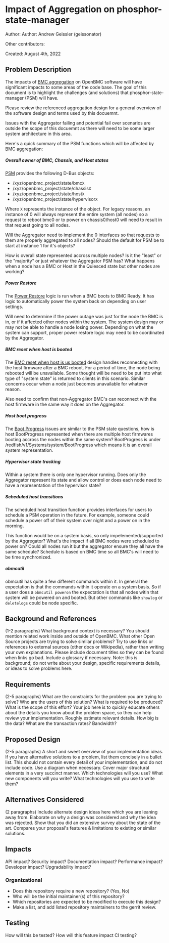 # Impact of Aggregation on phosphor-state-manager

Author: Author: Andrew Geissler (geissonator)

Other contributors:

Created: August 4th, 2022

## Problem Description
The impacts of [BMC aggregation][aggr-design] on OpenBMC software will have
significant impacts to some areas of the code base. The goal of this document
is to highlight the challenges (and solutions) that phosphor-state-manager (PSM)
will have.

Please review the referenced aggregation design for a general overview of the
software design and terms used by this docuemnt.

Issues with the Aggregator failing and potential fail over scenarios are outside
the scope of this docuemnt as there will need to be some larger system
architecture in this area.

Here's a quick summary of the PSM functions which will be affected by BMC
aggregation:

##### Overall owner of BMC, Chassis, and Host states
[PSM][psm-overview] provides the following D-Bus objects:

- /xyz/openbmc_project/state/bmc`X`
- /xyz/openbmc_project/state/chassis`X`
- /xyz/openbmc_project/state/host`X`
- /xyz/openbmc_project/state/hypervisor`X`

Where `X` represents the instance of the object. For legacy reasons, an
instance of 0 will always represent the entire system (all nodes) so a request
to reboot bmc0 or to power on chassis0/host0 will need to result in that request
going to all nodes.

Will the Aggregator need to implement the 0 interfaces so that requests to
them are properly aggregated to all nodes? Should the default for PSM be to
start at instance 1 for it's objects?

How is overall state represented accross multiple nodes? Is it the "least" or
the "majority" or just whatever the Aggregator PSM has? What happens when a node
has a BMC or Host in the Quiesced state but other nodes are working?

##### Power Restore
The [Power Restore][power-restore] logic is run when a BMC boots to BMC Ready.
It has logic to automatically power the system back on depending on user
settings.

Will need to determine if the power outage was just for the node the BMC
is in, or if it affected other nodes within the system. The system design may
or may not be able to handle a node losing power. Depending on what the system
can support, proper power restore logic may need to be coordinated by the
Aggregator.

##### BMC reset when host is booted
The [BMC reset when host is us booted][reset-booted] design handles reconnecting
with the host firmware after a BMC reboot. For a period of time, the node
being rebooted will be unavailable. Some thought will be need to be put into
what type of "system state" is returned to clients in this scenario. Similar
concerns occur when a node just becomes unavailable for whatever reason.

Also need to confirm that non-Aggregator BMC's can reconnect with the host
firmware in the same way it does on the Aggregator.

##### Host boot progress
The [Boot Progress][boot-progress] issues are similar to the PSM state
questions, how is host BootProgress represented when there are multiple host
firmwares booting accross the nodes within the same system? BootProgress is
under /redfish/v1/Systems/system/BootProgress which means it is an overall
system representation.

##### Hypervisor state tracking
Within a system there is only one hypervisor running. Does only the Aggregator
represent its state and allow control or does each node need to have a
representation of the hypervisor state?

##### Scheduled host transitions
The scheduled host transition function provides interfaces for users to
schedule a PSM operation in the future. For example, someone could schedule
a power off  of their system over night and a power on in the morning.

This function would be on a system basis, so only impelemented/supported by
the Aggregator? What's the impact if all BMC nodes were scheduled to power on?
Could all nodes run it but the aggregator ensure they all have the same
schedule? Schedule is based on BMC time so all BMC's will need to be time
synchronized.

##### obmcutil
obmcutil has quite a few different commands within it. In general the
expectation is that the commands within it operate on a system basis. So if
a user does a `obmcutil poweron` the expectation is that all nodes witin that
system will be powered on and booted. But other commands like `showlog` or
`deletelogs` could be node specific.

[aggr-design]: https://gerrit.openbmc.org/c/openbmc/docs/+/44547/2/designs/redfish-aggregation.md
[psm-overview]: https://github.com/openbmc/docs/blob/master/designs/state-management-and-external-interfaces.md
[power-restore]: https://github.com/openbmc/docs/blob/master/designs/power-recovery.md
[reset-booted]: https://github.com/openbmc/docs/blob/master/designs/bmc-reset-with-host-up.md
[boot-progress]: https://github.com/openbmc/docs/blob/master/designs/boot-progress.md

## Background and References
(1-2 paragraphs) What background context is necessary? You should mention
related work inside and outside of OpenBMC. What other Open Source projects
are trying to solve similar problems? Try to use links or references to
external sources (other docs or Wikipedia), rather than writing your own
explanations. Please include document titles so they can be found when links
go bad.  Include a glossary if necessary. Note: this is background; do not
write about your design, specific requirements details, or ideas to solve
problems here.

## Requirements
(2-5 paragraphs) What are the constraints for the problem you are trying to
solve? Who are the users of this solution? What is required to be produced?
What is the scope of this effort? Your job here is to quickly educate others
about the details you know about the problem space, so they can help review
your implementation. Roughly estimate relevant details. How big is the data?
What are the transaction rates? Bandwidth?

## Proposed Design
(2-5 paragraphs) A short and sweet overview of your implementation ideas. If
you have alternative solutions to a problem, list them concisely in a bullet
list.  This should not contain every detail of your implementation, and do
not include code. Use a diagram when necessary. Cover major structural
elements in a very succinct manner. Which technologies will you use? What
new components will you write? What technologies will you use to write them?

## Alternatives Considered
(2 paragraphs) Include alternate design ideas here which you are leaning away
from. Elaborate on why a design was considered and why the idea was rejected.
Show that you did an extensive survey about the state of the art. Compares
your proposal's features & limitations to existing or similar solutions.

## Impacts
API impact? Security impact? Documentation impact? Performance impact?
Developer impact? Upgradability impact?

### Organizational
- Does this repository require a new repository?  (Yes, No)
- Who will be the initial maintainer(s) of this repository?
- Which repositories are expected to be modified to execute this design?
- Make a list, and add listed repository maintainers to the gerrit review.

## Testing
How will this be tested? How will this feature impact CI testing?

